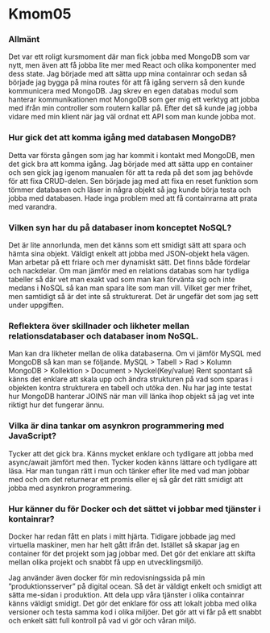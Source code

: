 Kmom05
====================

### Allmänt
Det var ett roligt kursmoment där man fick jobba med MongoDB som var nytt, men även att få jobba lite mer med React och olika komponenter med dess state.
Jag började med att sätta upp mina containrar och sedan så började jag bygga på mina routes för att få igång servern så den kunde kommunicera med MongoDB.
Jag skrev en egen databas modul som hanterar kommunikationen mot MongoDB som ger mig ett verktyg att jobba med ifrån min controller som routern kallar på.
Efter det så kunde jag jobba vidare med min klient när jag väl ordnat ett API som man kunde jobba mot.

### Hur gick det att komma igång med databasen MongoDB?
Detta var första gången som jag har kommit i kontakt med MongoDB, men det gick bra att komma igång.
Jag började med att sätta upp en container och sen gick jag igenom manualen för att ta reda på det som jag behövde för att fixa CRUD-delen.
Sen började jag med att fixa en reset funktion som tömmer databasen och läser in några objekt så jag kunde börja testa och jobba med databasen.
Hade inga problem med att få containrarna att prata med varandra. 

### Vilken syn har du på databaser inom konceptet NoSQL?
Det är lite annorlunda, men det känns som ett smidigt sätt att spara och hämta sina objekt. Väldigt enkelt att jobba med JSON-objekt hela vägen.
Man arbetar på ett friare och mer dynamiskt sätt. Det finns både fördelar och nackdelar.
Om man jämför med en relations databas som har tydliga tabeller så där vet man exakt vad som man kan förvänta sig och inte medans i NoSQL så kan man spara lite som man vill.
Vilket ger mer frihet, men samtidigt så är det inte så strukturerat. Det är ungefär det som jag sett under uppgiften.

### Reflektera över skillnader och likheter mellan relationsdatabaser och databaser inom NoSQL.
Man kan dra likheter mellan de olika databaserna. Om vi jämför MySQL med MongoDB så kan man se följande.
MySQL > Tabell > Rad > Kolumn
MongoDB > Kollektion > Document > Nyckel(Key/value)
Rent spontant så känns det enklare att skala upp och ändra strukturen på vad som sparas i objekten kontra strukturera en tabell och utöka den.
Nu har jag inte testat hur MongoDB hanterar JOINS när man vill länka ihop objekt så jag vet inte riktigt hur det fungerar ännu.

### Vilka är dina tankar om asynkron programmering med JavaScript?
Tycker att det gick bra. Känns mycket enklare och tydligare att jobba med async/await jämfört med then. Tycker koden känns lättare och tydligare att läsa.
Har man tungan rätt i mun och tänker efter lite med vad man jobbar med och om det returnerar ett promis eller ej så går det rätt smidigt att jobba med asynkron programmering.

### Hur känner du för Docker och det sättet vi jobbar med tjänster i kontainrar?
Docker har redan fått en plats i mitt hjärta. Tidigare jobbade jag med virtuella maskiner, men har helt gått ifrån det.
Istället så skapar jag en container för det projekt som jag jobbar med. Det gör det enklare att skifta mellan olika projekt och snabbt få upp en utvecklingsmiljö.

Jag använder även docker för min redovisningssida på min ”produktionsserver” på digital ocean. Så det är väldigt enkelt och smidigt att sätta me-sidan i produktion.
Att dela upp våra tjänster i olika containrar känns väldigt smidigt. Det gör det enklare för oss att lokalt jobba med olika versioner och testa samma kod i olika miljöer.
Det gör att vi får på ett snabbt och enkelt sätt full kontroll på vad vi gör och våran miljö.
